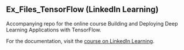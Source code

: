 ## Ex_Files_TensorFlow (LinkedIn Learning)

Accompanying repo for the online course Building and Deploying Deep Learning Applications with TensorFlow.

For the documentation, visit the [course on LinkedIn Learning](https://www.linkedin.com/learning/building-and-deploying-deep-learning-applications-with-tensorflow/ "course on LinkedIn Learning").
